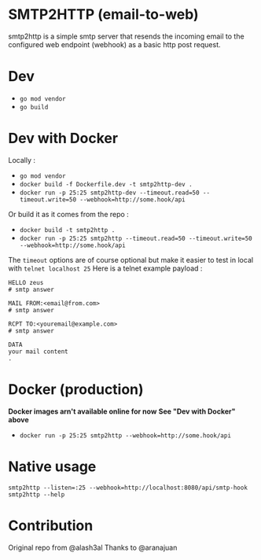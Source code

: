 SMTP2HTTP (email-to-web)
========================
smtp2http is a simple smtp server that resends the incoming email to the configured web endpoint (webhook) as a basic http post request.

Dev 
===
- `go mod vendor`
- `go build`

Dev with Docker
==============
Locally :
- `go mod vendor`
- `docker build -f Dockerfile.dev -t smtp2http-dev .`
- `docker run -p 25:25 smtp2http-dev --timeout.read=50 --timeout.write=50 --webhook=http://some.hook/api`

Or build it as it comes from the repo :
- `docker build -t smtp2http .`
- `docker run -p 25:25 smtp2http --timeout.read=50 --timeout.write=50 --webhook=http://some.hook/api`

The `timeout` options are of course optional but make it easier to test in local with `telnet localhost 25`
Here is a telnet example payload : 
```
HELLO zeus
# smtp answer

MAIL FROM:<email@from.com>
# smtp answer

RCPT TO:<youremail@example.com>
# smtp answer

DATA
your mail content
.

```

Docker (production)
=====
**Docker images arn't available online for now**
**See "Dev with Docker" above**
- `docker run -p 25:25 smtp2http --webhook=http://some.hook/api`

Native usage
=====
`smtp2http --listen=:25 --webhook=http://localhost:8080/api/smtp-hook`
`smtp2http --help`

Contribution
============
Original repo from @alash3al
Thanks to @aranajuan


